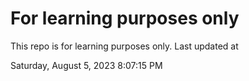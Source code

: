 # For learning purposes only
This repo is for learning purposes only.
Last updated at

Saturday, August 5, 2023 8:07:15 PM

